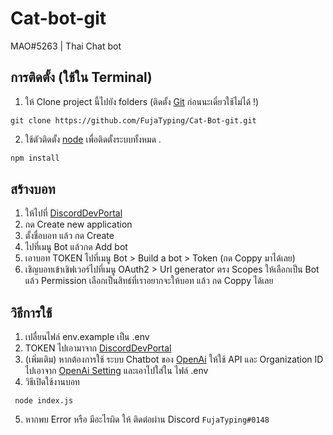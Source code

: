 # Cat-bot-git

MAO#5263 | Thai Chat bot

## การติดตั้ง (ใช้ใน Terminal)
1. ให้ Clone project นี้ไปยัง folders (ติดตั้ง [Git](https://git-scm.com/downloads) ก่อนนะเดี๋ยวใช้ไม่ได้ !)
```
git clone https://github.com/FujaTyping/Cat-Bot-git.git
```
2. ใช้ตัวติดตั้ง [node](https://nodejs.org/en/) เพื่อติดตั้งระบบทั้งหมด .

```bash
npm install
```
## สร้างบอท
1. ให้ไปที่ [DiscordDevPortal](https://discord.com/developers/applications)
2. กด Create new application
3. ตั้งชื่อบอท แล้ว กด Create
4. ไปที่เมนู Bot แล้วกด Add bot
5. เอาบอท TOKEN ไปที่เมนู Bot > Build a bot > Token (กด Coppy มาได้เลย)
6. เชิญบอทเข้าเชิฟเวอร์ไปที่เมนู OAuth2 > Url generator ตรง Scopes ให้เลือกเป็น Bot แล้ว Permission เลือกเป็นสิทธ์ที่เราอยากจะให้บอท แล้ว กด Coppy ได้เลย

## วิธีการใช้
1. เปลื่ยนไฟล์ env.example เป็น .env
2. TOKEN ไปเอามาจาก [DiscordDevPortal](https://discord.com/developers/applications)
3. (เพิ่มเติม) หากต้องการใช้ ระบบ Chatbot ของ [OpenAi](https://openai.com/) ให้ใช้ API และ Organization ID ไปเอาจาก [OpenAi Setting](https://beta.openai.com/account/api-keys) และเอาไปใส่ใน ไฟล์ .env
4. วิธีเปิดใช้งานบอท
```
 node index.js
```
5. หากพบ Error หรือ มีอะไรผิด ให้ ติดต่อผ่าน Discord `FujaTyping#0148`
